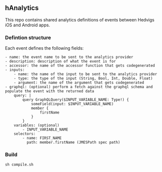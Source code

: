 ## hAnalytics

This repo contains shared analytics definitions of events between Hedvigs iOS and Android apps.

### Defintion structure

Each event defines the following fields:

	- name: the event name to be sent to the analytics provider
    - description: description of what the event is for
	- accessor: the name of the accessor function that gets codegenerated
	- inputs:
		- name: the name of the input to be sent to the analytics provider
		- type: the type of the input (String, Bool, Int, Double, Float)
		- argument: the name of the argument that gets codegenerated
    - graphql: (optional) perform a fetch against the graphql schema and populate the event with the returned data
        query: |
            query GraphQLQuery($INPUT_VARIABLE_NAME: Type!) {
                someField(input: $INPUT_VARIABLE_NAME)
                member {
                    firstName
                }
            }
        variables: (optional)
            - INPUT_VARIABLE_NAME
        selectors:
            - name: FIRST_NAME
              path: member.firstName (JMESPath spec path)

### Build

`sh compile.sh`